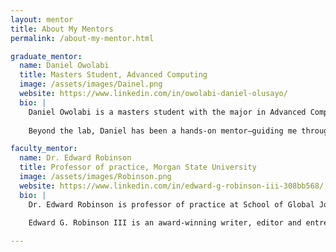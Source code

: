 ```yaml
---
layout: mentor
title: About My Mentors
permalink: /about-my-mentor.html

graduate_mentor:
  name: Daniel Owolabi
  title: Masters Student, Advanced Computing
  image: /assets/images/Dainel.png
  website: https://www.linkedin.com/in/owolabi-daniel-olusayo/
  bio: |
    Daniel Owolabi is a masters student with the major in Advanced Computing at Morgan State University.
    
    Beyond the lab, Daniel has been a hands-on mentor—guiding me through research, publishing, and grad school preparation. Her support has been instrumental in helping me grow both technically and professionally, always encouraging thoughtful problem-solving and a deeper understanding of the field.

faculty_mentor:
  name: Dr. Edward Robinson
  title: Professor of practice, Morgan State University
  image: /assets/images/Robinson.png
  website: https://www.linkedin.com/in/edward-g-robinson-iii-308bb568/
  bio: |
    Dr. Edward Robinson is professor of practice at School of Global Journalism and Communication at Morgan State University.
    
    Edward G. Robinson III is an award-winning writer, editor and entrepreneur. He was a staff writer for the Raleigh News and Observer from Jan. 2004 to March 2012. He covered ACC college sports, serving as the Duke football beat writer, men’s basketball general assignment reporter and women’s basketball beat writer. He covered bowl games, NCAA Final Fours and an array of sports events over a 12-year career as a sports journalist. A native of Washington, D.C., he’s also worked at The Pittsburgh Post-Gazette, The Washington Post and Washington Afro-American. He received his undergraduate journalism degree from American University and graduate nonfiction degree from Johns Hopkins University. He is currently writing a book with N.C. Central University coach LeVelle Moton, which is scheduled for release August 2014.

---
```

